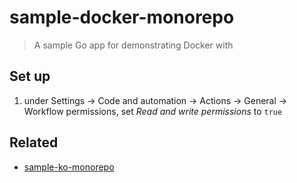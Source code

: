 # sample-docker-monorepo

> A sample Go app for demonstrating Docker with

## Set up
1. under Settings -> Code and automation -> Actions -> General -> Workflow permissions, set _Read and write permissions_ to `true`

## Related

- [sample-ko-monorepo](https://github.com/BobyMCbobs/sample-ko-monorepo)

